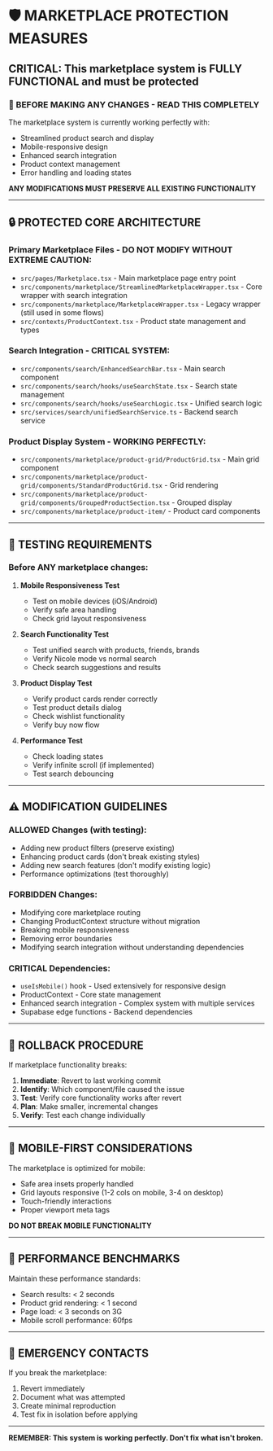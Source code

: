 
# 🛡️ MARKETPLACE PROTECTION MEASURES

## CRITICAL: This marketplace system is FULLY FUNCTIONAL and must be protected

### 🚨 BEFORE MAKING ANY CHANGES - READ THIS COMPLETELY

The marketplace system is currently working perfectly with:
- Streamlined product search and display
- Mobile-responsive design
- Enhanced search integration
- Product context management
- Error handling and loading states

**ANY MODIFICATIONS MUST PRESERVE ALL EXISTING FUNCTIONALITY**

---

## 🔒 PROTECTED CORE ARCHITECTURE

### Primary Marketplace Files - DO NOT MODIFY WITHOUT EXTREME CAUTION:
- `src/pages/Marketplace.tsx` - Main marketplace page entry point
- `src/components/marketplace/StreamlinedMarketplaceWrapper.tsx` - Core wrapper with search integration
- `src/components/marketplace/MarketplaceWrapper.tsx` - Legacy wrapper (still used in some flows)
- `src/contexts/ProductContext.tsx` - Product state management and types

### Search Integration - CRITICAL SYSTEM:
- `src/components/search/EnhancedSearchBar.tsx` - Main search component
- `src/components/search/hooks/useSearchState.tsx` - Search state management
- `src/components/search/hooks/useSearchLogic.tsx` - Unified search logic
- `src/services/search/unifiedSearchService.ts` - Backend search service

### Product Display System - WORKING PERFECTLY:
- `src/components/marketplace/product-grid/ProductGrid.tsx` - Main grid component
- `src/components/marketplace/product-grid/components/StandardProductGrid.tsx` - Grid rendering
- `src/components/marketplace/product-grid/components/GroupedProductSection.tsx` - Grouped display
- `src/components/marketplace/product-item/` - Product card components

---

## 🧪 TESTING REQUIREMENTS

### Before ANY marketplace changes:
1. **Mobile Responsiveness Test**
   - Test on mobile devices (iOS/Android)
   - Verify safe area handling
   - Check grid layout responsiveness

2. **Search Functionality Test**
   - Test unified search with products, friends, brands
   - Verify Nicole mode vs normal search
   - Check search suggestions and results

3. **Product Display Test**
   - Verify product cards render correctly
   - Test product details dialog
   - Check wishlist functionality
   - Verify buy now flow

4. **Performance Test**
   - Check loading states
   - Verify infinite scroll (if implemented)
   - Test search debouncing

---

## ⚠️ MODIFICATION GUIDELINES

### ALLOWED Changes (with testing):
- Adding new product filters (preserve existing)
- Enhancing product cards (don't break existing styles)
- Adding new search features (don't modify existing logic)
- Performance optimizations (test thoroughly)

### FORBIDDEN Changes:
- Modifying core marketplace routing
- Changing ProductContext structure without migration
- Breaking mobile responsiveness
- Removing error boundaries
- Modifying search integration without understanding dependencies

### CRITICAL Dependencies:
- `useIsMobile()` hook - Used extensively for responsive design
- ProductContext - Core state management
- Enhanced search integration - Complex system with multiple services
- Supabase edge functions - Backend dependencies

---

## 🔄 ROLLBACK PROCEDURE

If marketplace functionality breaks:
1. **Immediate**: Revert to last working commit
2. **Identify**: Which component/file caused the issue
3. **Test**: Verify core functionality works after revert
4. **Plan**: Make smaller, incremental changes
5. **Verify**: Test each change individually

---

## 📱 MOBILE-FIRST CONSIDERATIONS

The marketplace is optimized for mobile:
- Safe area insets properly handled
- Grid layouts responsive (1-2 cols on mobile, 3-4 on desktop)
- Touch-friendly interactions
- Proper viewport meta tags

**DO NOT BREAK MOBILE FUNCTIONALITY**

---

## 🎯 PERFORMANCE BENCHMARKS

Maintain these performance standards:
- Search results: < 2 seconds
- Product grid rendering: < 1 second
- Page load: < 3 seconds on 3G
- Mobile scroll performance: 60fps

---

## 🚨 EMERGENCY CONTACTS

If you break the marketplace:
1. Revert immediately
2. Document what was attempted
3. Create minimal reproduction
4. Test fix in isolation before applying

---

**REMEMBER: This system is working perfectly. Don't fix what isn't broken.**

